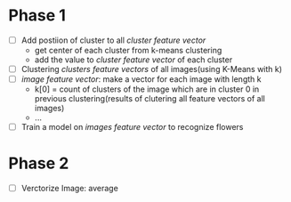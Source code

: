# Phase 1

- [ ] Add postiion of cluster to all _cluster feature vector_
    - get center of each cluster from k-means clustering
    - add the value to _cluster feature vector_ of each cluster
- [ ] Clustering _clusters feature vectors_ of all images(using K-Means with k)
- [ ] _image feature vector_: make a vector for each image with length k 
    - k[0] = count of clusters of the image which are in cluster 0 in previous clustering(results of clutering all feature vectors of all images)
    - ...
- [ ] Train a model on _images feature vector_ to recognize flowers

# Phase 2

- [ ] Verctorize Image: average 
